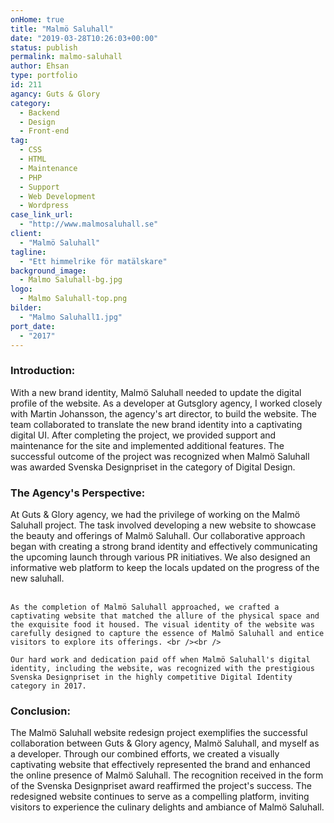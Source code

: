 ```yaml
---
onHome: true
title: "Malmö Saluhall"
date: "2019-03-28T10:26:03+00:00"
status: publish
permalink: malmo-saluhall
author: Ehsan
type: portfolio
id: 211
agancy: Guts & Glory
category:
  - Backend
  - Design
  - Front-end
tag:
  - CSS
  - HTML
  - Maintenance
  - PHP
  - Support
  - Web Development
  - Wordpress
case_link_url:
  - "http://www.malmosaluhall.se"
client:
  - "Malmö Saluhall"
tagline:
  - "Ett himmelrike för matälskare"
background_image:
  - Malmo Saluhall-bg.jpg
logo:
  - Malmo Saluhall-top.png
bilder:
  - "Malmo Saluhall1.jpg"
port_date:
  - "2017"
---
```


 <h3>Introduction:</h3>
  <p>
    With a new brand identity, Malmö Saluhall needed to update the digital profile of the website. As a developer at Gutsglory agency, I worked closely with Martin Johansson, the agency's art director, to build the website. The team collaborated to translate the new brand identity into a captivating digital UI. After completing the project, we provided support and maintenance for the site and implemented additional features. The successful outcome of the project was recognized when Malmö Saluhall was awarded Svenska Designpriset in the category of Digital Design.
  </p>
   <h3>The Agency's Perspective:</h3>
  <p>
    At Guts & Glory agency, we had the privilege of working on the Malmö Saluhall project. The task involved developing a new website to showcase the beauty and offerings of Malmö Saluhall. Our collaborative approach began with creating a strong brand identity and effectively communicating the upcoming launch through various PR initiatives. We also designed an informative web platform to keep the locals updated on the progress of the new saluhall.<br /><br />

    As the completion of Malmö Saluhall approached, we crafted a captivating website that matched the allure of the physical space and the exquisite food it housed. The visual identity of the website was carefully designed to capture the essence of Malmö Saluhall and entice visitors to explore its offerings. <br /><br />

    Our hard work and dedication paid off when Malmö Saluhall's digital identity, including the website, was recognized with the prestigious Svenska Designpriset in the highly competitive Digital Identity category in 2017.

  </p>

  <h3>Conclusion:</h3>
  <p>
    The Malmö Saluhall website redesign project exemplifies the successful collaboration between Guts & Glory agency, Malmö Saluhall, and myself as a developer. Through our combined efforts, we created a visually captivating website that effectively represented the brand and enhanced the online presence of Malmö Saluhall. The recognition received in the form of the Svenska Designpriset award reaffirmed the project's success. The redesigned website continues to serve as a compelling platform, inviting visitors to experience the culinary delights and ambiance of Malmö Saluhall.
  </p>
